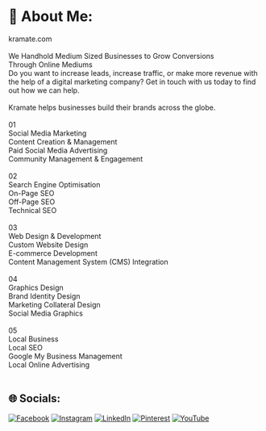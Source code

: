 # 💫 About Me:
kramate.com<br><br>We Handhold Medium Sized Businesses to Grow Conversions<br>Through Online Mediums<br>Do you want to increase leads, increase traffic, or make more revenue with the help of a digital marketing company? Get in touch with us today to find out how we can help.<br><br>Kramate helps businesses build their brands across the globe.<br><br>01<br>Social Media Marketing<br>Content Creation & Management<br>Paid Social Media Advertising<br>Community Management & Engagement<br><br>02<br>Search Engine Optimisation<br>On-Page SEO<br>Off-Page SEO<br>Technical SEO<br><br>03<br>Web Design & Development<br>Custom Website Design<br>E-commerce Development<br>Content Management System (CMS) Integration<br><br>04<br>Graphics Design<br>Brand Identity Design<br>Marketing Collateral Design<br>Social Media Graphics<br><br>05<br>Local Business<br>Local SEO<br>Google My Business Management<br>Local Online Advertising<br><br>


## 🌐 Socials:
[![Facebook](https://img.shields.io/badge/Facebook-%231877F2.svg?logo=Facebook&logoColor=white)](https://facebook.com/kramateBusiness) [![Instagram](https://img.shields.io/badge/Instagram-%23E4405F.svg?logo=Instagram&logoColor=white)](https://instagram.com/kramatebusiness) [![LinkedIn](https://img.shields.io/badge/LinkedIn-%230077B5.svg?logo=linkedin&logoColor=white)](https://linkedin.com/in/kramate) [![Pinterest](https://img.shields.io/badge/Pinterest-%23E60023.svg?logo=Pinterest&logoColor=white)](https://pinterest.com/kramate) [![YouTube](https://img.shields.io/badge/YouTube-%23FF0000.svg?logo=YouTube&logoColor=white)](https://youtube.com/@UCqE6y8UmrxXDLbFKn5JA-Dw) 
